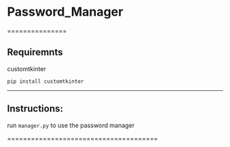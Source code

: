 # Password_Manager

===============

## Requiremnts

customtkinter

`pip install customtkinter`

---------------------------
 ## Instructions:
 
 run `manager.py` to use the password manager
 
 ======================================



